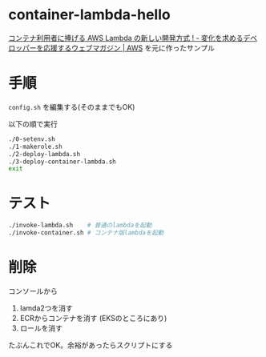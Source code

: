 # container-lambda-hello

[コンテナ利用者に捧げる AWS Lambda の新しい開発方式 ! - 変化を求めるデベロッパーを応援するウェブマガジン | AWS](https://aws.amazon.com/jp/builders-flash/202103/new-lambda-container-development/?awsf.filter-name=*all)
を元に作ったサンプル

# 手順

`config.sh` を編集する(そのままでもOK)

以下の順で実行
```sh
./0-setenv.sh
./1-makerole.sh
./2-deploy-lambda.sh
./3-deploy-container-lambda.sh
exit
```

# テスト

```sh
./invoke-lambda.sh    # 普通のlambdaを起動
./invoke-container.sh # コンテナ版lambdaを起動
```

# 削除

コンソールから
1. lamda2つを消す
1. ECRからコンテナを消す (EKSのところにあり)
1. ロールを消す

たぶんこれでOK。余裕があったらスクリプトにする
